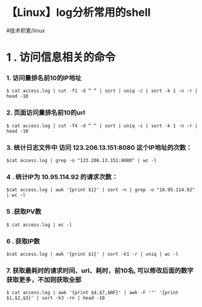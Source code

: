 # 【Linux】log分析常用的shell
#技术积累/linux

# 1 . 访问信息相关的命令
### 1. 访问量排名前10的IP地址
`$ cat access.log | cut -f1 -d “ “ | sort | uniq -c | sort -k 1 -n -r | head -10`

### 2. 页面访问量排名前10的url
`$ cat access.log | cut -f4 -d “ “ | sort | uniq -c | sort -k 1 -n -r | head -10`

### 3. 统计日志文件中 访问 123.206.13.151:8080 这个IP地址的次数：
`$cat access.log | grep -o "123.206.13.151:8080" | wc -l`

### 4 . 统计IP为 10.95.114.92 的请求次数：
`$cat access.log | awk '{print $1}' | sort -n | grep -o "10.95.114.92" | wc -l`

### 5 .获取PV数
`$ cat access.log | wc -l`

### 6 . 获取IP数
`$cat access.log | awk '{print $1}' | sort -k1 -r | uniq | wc -l`

### 7. 获取最耗时的请求时间、url、耗时，前10名, 可以修改后面的数字获取更多，不加则获取全部
`$ cat access.log | awk '{print $4,$7,$NF}' | awk -F '"' '{print $1,$2,$3}' | sort -k3 -rn | head -10`







